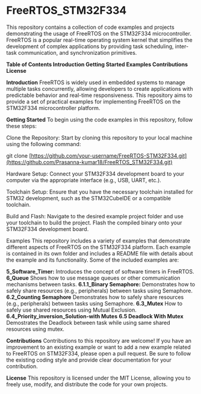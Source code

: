 # FreeRTOS_STM32F334

This repository contains a collection of code examples and projects demonstrating the usage of FreeRTOS on the STM32F334 microcontroller. FreeRTOS is a popular real-time operating system kernel that simplifies the development of complex applications by providing task scheduling, inter-task communication, and synchronization primitives.

**Table of Contents
Introduction
Getting Started
Examples
Contributions
License**

**Introduction**
FreeRTOS is widely used in embedded systems to manage multiple tasks concurrently, allowing developers to create applications with predictable behavior and real-time responsiveness. This repository aims to provide a set of practical examples for implementing FreeRTOS on the STM32F334 microcontroller platform.


**Getting Started**
To begin using the code examples in this repository, follow these steps:

Clone the Repository: Start by cloning this repository to your local machine using the following command:

git clone [https://github.com/your-username/FreeRTOS-STM32F334.git](https://github.com/Prasanna-kumar18/FreeRTOS_STM32F334.git)

Hardware Setup: Connect your STM32F334 development board to your computer via the appropriate interface (e.g., USB, UART, etc.).

Toolchain Setup: Ensure that you have the necessary toolchain installed for STM32 development, such as the STM32CubeIDE or a compatible toolchain.

Build and Flash: Navigate to the desired example project folder and use your toolchain to build the project. Flash the compiled binary onto your STM32F334 development board.

Examples
This repository includes a variety of examples that demonstrate different aspects of FreeRTOS on the STM32F334 platform. Each example is contained in its own folder and includes a README file with details about the example and its functionality. Some of the included examples are:

**5_Software_Timer:** Introduces the concept of software timers in FreeRTOS.
**6_Queue** Shows how to use message queues or other communication mechanisms between tasks.
**6.1.1_Binary Semaphore:** Demonstrates how to safely share resources (e.g., peripherals) between tasks using Semaphore.
**6.2_Counting Semaphore** Demonstrates how to safely share resources (e.g., peripherals) between tasks using Semaphore.
**6.3_Mutex** How to safely use shared resources using Mutual Exclusion.
**6.4_Priority_inversion_Solution-with Mutes**
**6.5 Deadlock With Mutex** Demostrates the Deadlock between task while using same shared resources using mutex.

**Contributions**
Contributions to this repository are welcome! If you have an improvement to an existing example or want to add a new example related to FreeRTOS on STM32F334, please open a pull request. Be sure to follow the existing coding style and provide clear documentation for your contribution.

**License**
This repository is licensed under the MIT License, allowing you to freely use, modify, and distribute the code for your own projects.
